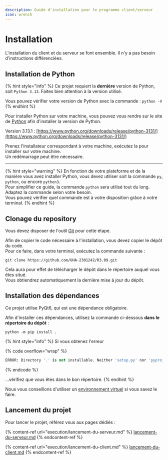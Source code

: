 ```yaml
---
description: Guide d'installation pour le programme client/serveur
icon: wrench
---
```


# Installation

L'installation du client et du serveur se font ensemble. Il n'y a pas besoin d'instructions différenciées.

## Installation de Python

{% hint style="info" %}
Ce projet requiert la **dernière** version de Python, soit `Python 3.13`. Faites bien attention à la version utilisé.

Vous pouvez vérifier votre version de Python avec la commande : `python -V`
{% endhint %}

Pour installer Python sur votre machine, vous pouvez vous rendre sur le site de [Python](https://python.org/) afin d'installer la version de Python.

Version 3.13.1 : [https://www.python.org/downloads/release/python-3131/](https://www.python.org/downloads/release/python-3131/)

Prenez l'installateur correspondant à votre machine, exécutez la pour installer sur votre machine.\
Un redémarrage peut être nécessaire.

***

{% hint style="warning" %}
En fonction de votre plateforme et de la manière vous avez installer Python, vous devez utiliser soit la commande `py`, `python`, ou encore `python3`.\
Pour simplifier ce guide, la commande `python` sera utilisé tout du long. Adaptez la commande selon votre besoin.\
Vous pouvez vérifier quel commande est à votre disposition grâce à votre terminal.
{% endhint %}

## Clonage du repository

Vous devez disposer de l'outil [Git](https://git-scm.com/) pour cette étape.

Afin de copier le code nécessaire à l'installation, vous devez copier le dépôt du code.\
Pour ce faire, dans votre terminal, exécutez la commande suivante :&#x20;

```
git clone https://github.com/UHA-2301242/R3.09.git
```

Cela aura pour effet de télécharger le dépôt dans le répertoire auquel vous êtes situé.\
Vous obtiendrez automatiquement la dernière mise à jour du dépôt.

## Installation des dépendances

Ce projet utilise PyQt6, qui est une dépendance obligatoire.

Afin d'installer ces dépendances, utilisez la commande ci-dessous **dans le répertoire du dépôt** :&#x20;

```
python -m pip install .
```

{% hint style="info" %}
Si vous obtenez l'erreur

{% code overflow="wrap" %}
```python
ERROR: Directory '.' is not installable. Neither 'setup.py' nor 'pyproject.toml' found.
```
{% endcode %}

...vérifiez que vous êtes dans le bon répertoire.
{% endhint %}

Nous vous conseillons d'utiliser un [environnement virtuel](https://docs.python.org/fr/3.13/library/venv.html) si vous savez le faire.

## Lancement du projet

Pour lancer le projet, référez vous aux pages dédiés :&#x20;

{% content-ref url="execution/lancement-du-serveur.md" %}
[lancement-du-serveur.md](execution/lancement-du-serveur.md)
{% endcontent-ref %}

{% content-ref url="execution/lancement-du-client.md" %}
[lancement-du-client.md](execution/lancement-du-client.md)
{% endcontent-ref %}
